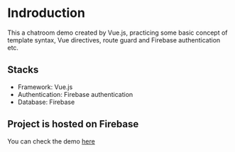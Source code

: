 # Indroduction

This a chatroom demo created by Vue.js, practicing some basic concept of template syntax, Vue directives, route guard and Firebase authentication etc.

## Stacks

- Framework: Vue.js
- Authentication: Firebase authentication
- Database: Firebase

## Project is hosted on Firebase

You can check the demo [here](https://vue-chat-room-b9d99.web.app/chatroom)